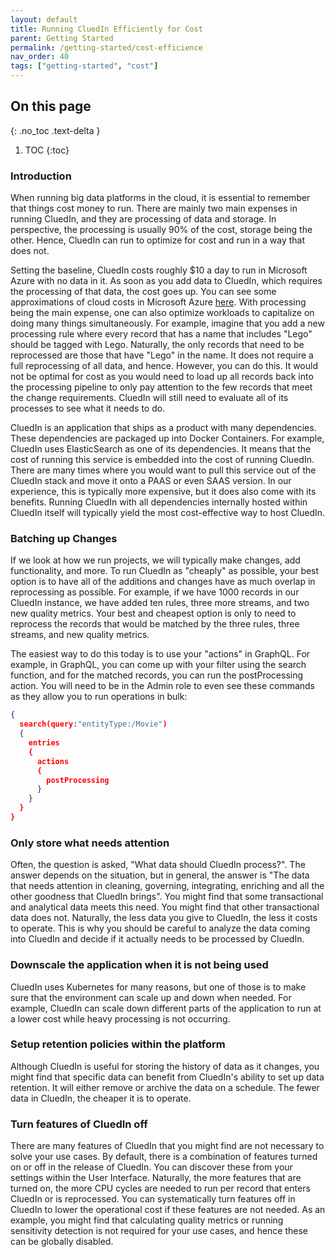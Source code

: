 ```yaml
---
layout: default
title: Running CluedIn Efficiently for Cost
parent: Getting Started
permalink: /getting-started/cost-efficience
nav_order: 40
tags: ["getting-started", "cost"]
---
```

## On this page
{: .no_toc .text-delta }
1. TOC
{:toc}
### Introduction

When running big data platforms in the cloud, it is essential to remember that things cost money to run. There are mainly two main expenses in running CluedIn, and they are processing of data and storage. In perspective, the processing is usually 90% of the cost, storage being the other. Hence, CluedIn can run to optimize for cost and run in a way that does not. 

Setting the baseline, CluedIn costs roughly $10 a day to run in Microsoft Azure with no data in it. As soon as you add data to CluedIn, which requires the processing of that data, the cost goes up. You can see some approximations of cloud costs in Microsoft Azure [here](https://www.cluedin.com/cluedin-on-microsoft-azure). With processing being the main expense, one can also optimize workloads to capitalize on doing many things simultaneously. For example, imagine that you add a new processing rule where every record that has a name that includes "Lego" should be tagged with Lego. Naturally, the only records that need to be reprocessed are those that have "Lego" in the name. It does not require a full reprocessing of all data, and hence. However, you can do this. It would not be optimal for cost as you would need to load up all records back into the processing pipeline to only pay attention to the few records that meet the change requirements. CluedIn will still need to evaluate all of its processes to see what it needs to do. 

CluedIn is an application that ships as a product with many dependencies. These dependencies are packaged up into Docker Containers. For example, CluedIn uses ElasticSearch as one of its dependencies. It means that the cost of running this service is embedded into the cost of running CluedIn. There are many times where you would want to pull this service out of the CluedIn stack and move it onto a PAAS or even SAAS version. In our experience, this is typically more expensive, but it does also come with its benefits. Running CluedIn with all dependencies internally hosted within CluedIn itself will typically yield the most cost-effective way to host CluedIn.

### Batching up Changes

If we look at how we run projects, we will typically make changes, add functionality, and more. To run CluedIn as "cheaply" as possible, your best option is to have all of the additions and changes have as much overlap in reprocessing as possible. For example, if we have 1000 records in our CluedIn instance, we have added ten rules, three more streams, and two new quality metrics. Your best and cheapest option is only to need to reprocess the records that would be matched by the three rules, three streams, and new quality metrics. 

The easiest way to do this today is to use your "actions" in GraphQL. For example, in GraphQL, you can come up with your filter using the search function, and for the matched records, you can run the postProcessing action. You will need to be in the Admin role to even see these commands as they allow you to run operations in bulk:

```JSON
{
  search(query:"entityType:/Movie")
  {
    entries
    {
      actions
      {
        postProcessing
      }
    }
  }
}
```

### Only store what needs attention

Often, the question is asked, "What data should CluedIn process?". The answer depends on the situation, but in general, the answer is "The data that needs attention in cleaning, governing, integrating, enriching and all the other goodness that CluedIn brings". You might find that some transactional and analytical data meets this need. You might find that other transactional data does not. Naturally, the less data you give to CluedIn, the less it costs to operate. This is why you should be careful to analyze the data coming into CluedIn and decide if it actually needs to be processed by CluedIn. 

### Downscale the application when it is not being used

CluedIn uses Kubernetes for many reasons, but one of those is to make sure that the environment can scale up and down when needed. For example, CluedIn can scale down different parts of the application to run at a lower cost while heavy processing is not occurring. 

### Setup retention policies within the platform

Although CluedIn is useful for storing the history of data as it changes, you might find that specific data can benefit from CluedIn's ability to set up data retention. It will either remove or archive the data on a schedule. The fewer data in CluedIn, the cheaper it is to operate. 

### Turn features of CluedIn off

There are many features of CluedIn that you might find are not necessary to solve your use cases. By default, there is a combination of features turned on or off in the release of CluedIn. You can discover these from your settings within the User Interface. Naturally, the more features that are turned on, the more CPU cycles are needed to run per record that enters CluedIn or is reprocessed. You can systematically turn features off in CluedIn to lower the operational cost if these features are not needed. As an example, you might find that calculating quality metrics or running sensitivity detection is not required for your use cases, and hence these can be globally disabled. 
